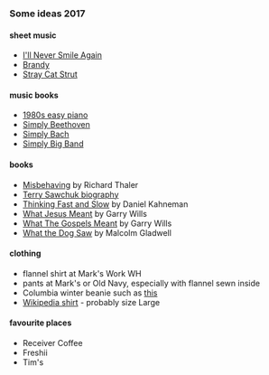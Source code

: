 
### Some ideas 2017

#### sheet music

* [I'll Never Smile Again](http://bit.ly/2dGvjzu)
* [Brandy](http://bit.ly/2dH1KJg)
* [Stray Cat Strut](http://bit.ly/2f5wdXl)

#### music books

* [1980s easy piano](http://bit.ly/2dH0je2)
* [Simply Beethoven](http://bit.ly/2eJpCPb)
* [Simply Bach](http://www.sheetmusicplus.com/title/simply-bach-sheet-music/19260718)
* [Simply Big Band](http://www.sheetmusicplus.com/title/simply-big-band-sheet-music/18742925)

#### books

* [Misbehaving](http://amzn.to/2y0sZZI) by Richard Thaler
* [Terry Sawchuk biography](http://amzn.to/2eX9AmQ)
* [Thinking Fast and Slow](http://amzn.to/2h3KR09) by Daniel Kahneman
* [What Jesus Meant](http://amzn.to/2yIJg7s) by Garry Wills
* [What The Gospels Meant](http://amzn.to/2gxEEZr) by Garry Wills
* [What the Dog Saw](http://amzn.to/2xiI756) by Malcolm Gladwell

#### clothing

* flannel shirt at Mark's Work WH
* pants at Mark's or Old Navy, especially with flannel sewn inside
* Columbia winter beanie such as [this](https://www.columbiasportswear.ca/en/cascade-peak-beanie-1693391.html?dwvar_1693391_variationColor=010#start=2)
* [Wikipedia shirt](https://store.wikimedia.org/products/black-wikipedia-globe-t-shirt-with-wikipedia-written-in-multiple-languages) - probably size Large

#### favourite places

* Receiver Coffee
* Freshii
* Tim's
